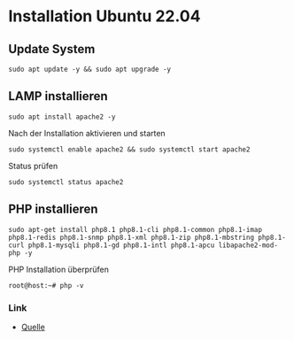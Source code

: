 # Installation Ubuntu 22.04

## Update System

```
sudo apt update -y && sudo apt upgrade -y
```

## LAMP installieren

```
sudo apt install apache2 -y
```
Nach der Installation aktivieren und starten
```
sudo systemctl enable apache2 && sudo systemctl start apache2
```
Status prüfen
```
sudo systemctl status apache2
```

## PHP installieren
```
sudo apt-get install php8.1 php8.1-cli php8.1-common php8.1-imap php8.1-redis php8.1-snmp php8.1-xml php8.1-zip php8.1-mbstring php8.1-curl php8.1-mysqli php8.1-gd php8.1-intl php8.1-apcu libapache2-mod-php -y
```
PHP Installation überprüfen
```
root@host:~# php -v
```



### Link
+ [Quelle](https://www.rosehosting.com/blog/how-to-install-osticket-on-ubuntu-22-04/)
